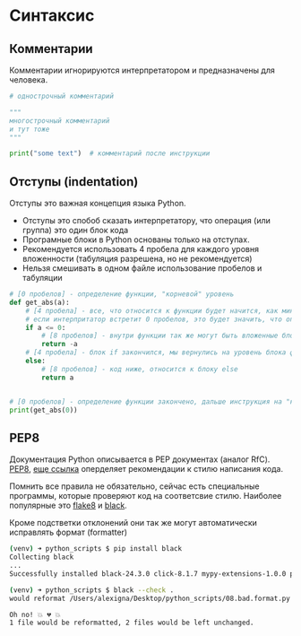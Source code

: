 # Синтаксис

## Комментарии

Комментарии игнорируются интерпретатором и предназначены для человека.

```python
# однострочный комментарий

"""
многострочный комментарий
и тут тоже
"""

print("some text")  # комментарий после инструкции
```

## Отступы (indentation)

Отступы это важная концепция языка Python.

- Отступы это спобоб сказать интерпретатору, что операция (или группа) это один блок кода
- Програмные блоки в Python основаны только на отступах.
- Рекомендуется использовать 4 пробела для каждого уровня вложенности (табуляция разрешена, но не рекомендуется)
- Нельзя смешивать в одном файле использование пробелов и табуляции

```python
# [0 пробелов] - определение функции, "корневой" уровень
def get_abs(a):
    # [4 пробела] - все, что относится к функции будет начится, как минимум в 4 пробелов
    # если интерпритатор встретит 0 пробелов, это будет значить, что определение функции закончно
    if a <= 0:
        # [8 пробелов] - внутри функции так же могут быть вложенные блоки, например условия, циклы и прочее
        return -a
    # [4 пробела] - блок if закончился, мы вернулись на уровень блока функций
    else:
        # [8 пробелов] - код ниже, относится к блоку else
        return a


# [0 пробелов] - определение функции закончено, дальше инструкция на "корневом" уровне
print(get_abs(0))
```

## PEP8

Документация Python описывается в PEP документах (аналог RfC). [PEP8](https://peps.python.org/pep-0008/), [еще ссылка](https://pep8.org) оперделяет рекомендации к стилю написания кода.  

Помнить все правила не обязательно, сейчас есть специальные программы, которые проверяют код на соответсвие стилю. Наиболее популярные это [flake8](https://github.com/PyCQA/flake8) и [black](https://github.com/psf/black).  

Кроме подстветки отклонений они так же могут автоматически исправлять формат (formatter)

```bash
(venv) ➜ python_scripts $ pip install black              
Collecting black
...
Successfully installed black-24.3.0 click-8.1.7 mypy-extensions-1.0.0 packaging-24.0 pathspec-0.12.1 platformdirs-4.2.0

(venv) ➜ python_scripts $ black --check .                
would reformat /Users/alexigna/Desktop/python_scripts/08.bad.format.py

Oh no! 💥 💔 💥
1 file would be reformatted, 2 files would be left unchanged.
```
